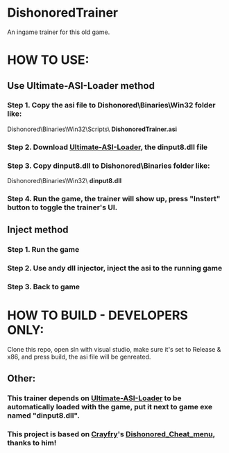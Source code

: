 # DishonoredTrainer

An ingame trainer for this old game.

# HOW TO USE:
## Use Ultimate-ASI-Loader method
### Step 1. Copy the asi file to **Dishonored\Binaries\Win32** folder like:
Dishonored\Binaries\Win32\Scripts\ **DishonoredTrainer.asi**
### Step 2. Download [Ultimate-ASI-Loader](https://github.com/ThirteenAG/Ultimate-ASI-Loader), the **dinput8.dll** file
### Step 3.  Copy **dinput8.dll** to **Dishonored\Binaries** folder like:
Dishonored\Binaries\Win32\ **dinput8.dll**
### Step 4. Run the game, the trainer will show up, press "Instert" button to toggle the trainer's UI.

## Inject method
### Step 1. Run the game
### Step 2. Use andy dll injector, inject the asi to the running game
### Step 3. Back to game

# HOW TO BUILD - DEVELOPERS ONLY:
Clone this repo, open sln with visual studio, make sure it's set to Release & x86, and press build, the asi file will be genreated.

## Other:
### This trainer depends on [Ultimate-ASI-Loader](https://github.com/ThirteenAG/Ultimate-ASI-Loader) to be automatically﻿ loaded with the game, put it next to game exe named "dinput8.dll".
### This project is based on [Crayfry](https://github.com/Crayfry)'s [﻿Dishonored_Cheat_menu](https://github.com/Crayfry/Dishonored_Cheat_menu), thanks to him!
